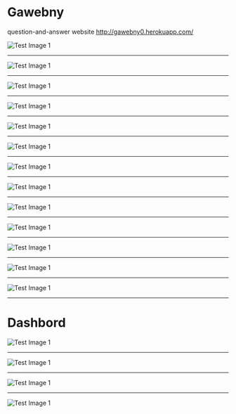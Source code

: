 # Gawebny
 question-and-answer website
 http://gawebny0.herokuapp.com/

![Test Image 1](https://github.com/ahmedesa/images/blob/master/images/gawebny_1.PNG)
 ------------- ------------- ------------- ------------- ------------- ------------- -------------
![Test Image 1](https://github.com/ahmedesa/images/blob/master/images/gawebny_2.PNG)
 ------------- ------------- ------------- ------------- ------------- ------------- ------------- 
![Test Image 1](https://github.com/ahmedesa/images/blob/master/images/gawebny_3.PNG)
 ------------- ------------- ------------- ------------- ------------- ------------- -------------
![Test Image 1](https://github.com/ahmedesa/images/blob/master/images/gawebny_32.PNG)
 ------------- ------------- ------------- ------------- ------------- ------------- -------------
![Test Image 1](https://github.com/ahmedesa/images/blob/master/images/gawebny_31.PNG)
 ------------- ------------- ------------- ------------- ------------- ------------- -------------
![Test Image 1](https://github.com/ahmedesa/images/blob/master/images/gawebny_33.PNG)
 ------------- ------------- ------------- ------------- ------------- ------------- -------------
![Test Image 1](https://github.com/ahmedesa/images/blob/master/images/gawebny_4.PNG)
 ------------- ------------- ------------- ------------- ------------- ------------- ------------- 
![Test Image 1](https://github.com/ahmedesa/images/blob/master/images/gawebny_5.PNG)
 ------------- ------------- ------------- ------------- ------------- ------------- -------------
![Test Image 1](https://github.com/ahmedesa/images/blob/master/images/gawebny_6.PNG)
 ------------- ------------- ------------- ------------- ------------- ------------- -------------
![Test Image 1](https://github.com/ahmedesa/images/blob/master/images/gawebny_7.PNG)
 ------------- ------------- ------------- ------------- ------------- ------------- ------------- 
![Test Image 1](https://github.com/ahmedesa/images/blob/master/images/gawebny_8.PNG)
 ------------- ------------- ------------- ------------- ------------- ------------- -------------
![Test Image 1](https://github.com/ahmedesa/images/blob/master/images/gawebny_9.PNG)
 ------------- ------------- ------------- ------------- ------------- ------------- -------------
![Test Image 1](https://github.com/ahmedesa/images/blob/master/images/gawebny_10.PNG)
 ------------- ------------- ------------- ------------- ------------- ------------- ------------- 
 # Dashbord
 ![Test Image 1](https://github.com/ahmedesa/images/blob/master/images/gawebny_11.png)
 ------------- ------------- ------------- ------------- ------------- ------------- ------------- 
 ![Test Image 1](https://github.com/ahmedesa/images/blob/master/images/gawebny_12.png)
 ------------- ------------- ------------- ------------- ------------- ------------- ------------- 
 ![Test Image 1](https://github.com/ahmedesa/images/blob/master/images/gawebny_13.PNG)
 ------------- ------------- ------------- ------------- ------------- ------------- ------------- 
  ![Test Image 1](https://github.com/ahmedesa/images/blob/master/images/gawebny_14.png)

 
